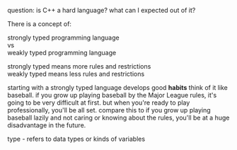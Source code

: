 question: is C++ a hard language? what can I expected out of it?

There is a concept of:

strongly typed programming language  
vs  
weakly typed programming language

strongly typed means more rules and restrictions  
weakly typed means less rules and restrictions

starting with a strongly typed language develops good **habits**
think of it like baseball. if you grow up playing baseball by the Major League rules, it's going to be very difficult at first. but when you're ready to play professionally, you'll be all set. compare this to if you grow up playing baseball lazily and not caring or knowing about the rules, you'll be at a huge disadvantage in the future.

type - refers to data types or kinds of variables


